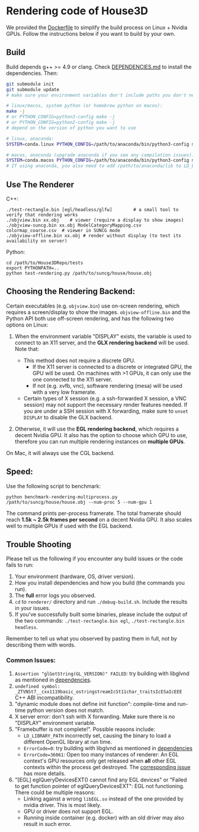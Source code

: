 
# Rendering code of House3D

We provided the [Dockerfile](../Dockerfile) to simplify the build process on Linux + Nvidia GPUs.
Follow the instructions below if you want to build by your own.

## Build

Build depends g++ >= 4.9 or clang. Check [DEPENDENCIES.md](DEPENDENCIES.md) to install the dependencies.
Then:

```bash
git submodule init
git submodule update
# make sure your environment variables don't include paths you don't need

# linux/macos, system python (or homebrew python on macos):
make -j
# or PYTHON_CONFIG=python3-config make -j
# or PYTHON_CONFIG=python2-config make -j
# depend on the version of python you want to use

# linux, anaconda:
SYSTEM=conda.linux PYTHON_CONFIG=/path/to/anaconda/bin/python3-config make -j

# macos, anaconda (upgrade anaconda if you see any compilation issues):
SYSTEM=conda.macos PYTHON_CONFIG=/path/to/anaconda/bin/python3-config make -j
# If using anaconda, you also need to add /path/to/anaconda/lib to LD_LIBRARY_PATH before running the renderer
```

## Use The Renderer

C++:
```
./test-rectangle.bin [egl/headless/glfw]		# a small tool to verify that rendering works
./objview.bin xx.obj	# viewer (require a display to show images)
./objview-suncg.bin xx.obj ModelCategoryMapping.csv	 colormap_coarse.csv  # viewer in SUNCG mode
./objview-offline.bin xx.obj # render without display (to test its availability on server)
```

Python:
```
cd /path/to/House3DRepo/tests
export PYTHONPATH=..
python test-rendering.py /path/to/suncg/house/house.obj
```

## Choosing the Rendering Backend:

Certain executables (e.g. `objview.bin`) use on-screen rendering, which requires
a screen/display to show the images.
`objview-offline.bin` and the Python API both use off-screen rendering, and has
the following two options on Linux:

1. When the environment variable "DISPLAY" exists, the variable is used to
   connect to an X11 server, and the __GLX rendering backend__ will be used. Note that:

   + This method does not require a discrete GPU.
     + If the X11 server is connected to a discrete or integrated GPU, the GPU
       will be used. On machines with >1 GPUs, it can only use the one connected to the X11 server.
     + If not (e.g. xvfb, vnc), software rendering (mesa) will be used with a
       very low framerate.
   + Certain types of X session (e.g. a ssh-forwarded X session, a VNC session) may not
     support the necessary render features needed.
     If you are under a SSH session with X forwarding, make sure to
     `unset DISPLAY` to disable the GLX backend.

2. Otherwise, it will use the __EGL rendering backend__, which requires a decent Nvidia GPU.
   It also has the option to choose which GPU to use, therefore you can run
   multiple rendering instances on __multiple GPUs__.

On Mac, it will always use the CGL backend.

## Speed:

Use the following script to benchmark:
```
python benchmark-rendering-multiprocess.py /path/to/suncg/house/house.obj --num-proc 5 --num-gpu 1
```
The command prints per-process framerate.
The total framerate should reach __1.5k ~ 2.5k frames per second__ on a decent Nvidia GPU.
It also scales well to multiple GPUs if used with the EGL backend.


## Trouble Shooting

Please tell us the following if you encounter any build issues or the code fails to run:

1. Your environment (hardware, OS, driver version).
1. How you install dependencies and how you build (the commands you run).
1. The __full__ error logs you observed.
1. `cd` to `renderer/` directory and run `./debug-build.sh`. Include the results in your issues.
1. If you've successfully built some binaries, please include the output of the
   two commands: `./test-rectangle.bin egl`, `./test-rectangle.bin headless`.

Remember to tell us what you observed by pasting them in full, not by describing
them with words.


### Common Issues:
1. `Assertion "glGetString(GL_VERSION)" FAILED`: try building with libglvnd as mentioned in [dependencies](DEPENDENCIES.md).
2. `undefined symbol: _ZTVNSt7__cxx1119basic_ostringstreamIcSt11char_traitsIcESaIcEEE` C++ ABI incompatibility.
3. "dynamic module does not define init function": compile-time and run-time python version does not match.
4. X server error: don't ssh with X forwarding. Make sure there is no "DISPLAY" environment variable.
5. "Framebuffer is not complete!". Possible reasons include:
   + `LD_LIBRARY_PATH` incorrectly set, causing the binary to load a different OpenGL library at run time.
   + `ErrorCode=0`: try building with libglvnd as mentioned in [dependencies](DEPENDENCIES.md)
   + `ErrorCode=36061`: Open too many instances of renderer:
   An EGL context's GPU resources only get released when __all__ other EGL contexts within the process get destroyed.
   The [corresponding issue](https://github.com/facebookresearch/House3D/issues/37) has more details.
7. "[EGL] eglQueryDevicesEXT() cannot find any EGL devices" or "Failed to get function pointer of eglQueryDevicesEXT": EGL not functioning. There could be multiple reasons:
   + Linking against a wrong `libEGL.so` instead of the one provided by nvidia driver. This is most likely.
   + GPU or driver does not support EGL.
   + Running inside container (e.g. docker) with an old driver may also result
     in such error.
